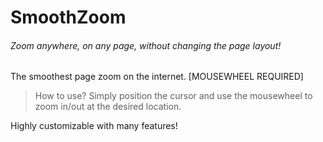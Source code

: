 # SmoothZoom

###### Zoom anywhere, on any page, without changing the page layout!

The smoothest page zoom on the internet. [MOUSEWHEEL REQUIRED]

> How to use?
Simply position the cursor and use the mousewheel to zoom in/out at the desired location.

Highly customizable with many features!